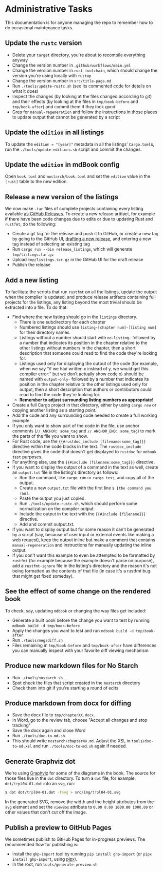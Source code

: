 # Administrative Tasks

This documentation is for anyone managing the repo to remember how to do
occasional maintenance tasks.

## Update the `rustc` version

* Delete your `target` directory, you're about to recompile everything anyway
* Change the version number in `.github/workflows/main.yml`
* Change the version number in `rust-toolchain`, which should change the version
  you're using locally with `rustup`
* Change the version number in `src/title-page.md`
* Run `./tools/update-rustc.sh` (see its commented code for details on what it
  does)
* Inspect the changes (by looking at the files changed according to git) and
  their effects (by looking at the files in `tmp/book-before` and
  `tmp/book-after`) and commit them if they look good
* Grep for `manual-regeneration` and follow the instructions in those places to
  update output that cannot be generated by a script

## Update the `edition` in all listings

To update the `edition = "[year]"` metadata in all the listings' `Cargo.toml`s,
run the `./tools/update-editions.sh` script and commit the changes.

## Update the `edition` in mdBook config

Open `book.toml` and `nostarch/book.toml` and set the `edition` value in the
`[rust]` table to the new edition.

## Release a new version of the listings

We now make `.tar` files of complete projects containing every listing available
[as GitHub Releases](https://github.com/rust-lang/book/releases). To create a
new release artifact, for example if there have been code changes due to edits
or due to updating Rust and `rustfmt`, do the following:

* Create a git tag for the release and push it to GitHub, or create a new tag by
  going to the GitHub UI,
  [drafting a new release](https://github.com/rust-lang/book/releases/new), and
  entering a new tag instead of selecting an existing tag
* Run `cargo run --bin release_listings`, which will generate
  `tmp/listings.tar.gz`
* Upload `tmp/listings.tar.gz` in the GitHub UI for the draft release
* Publish the release

## Add a new listing

To facilitate the scripts that run `rustfmt` on all the listings, update the
output when the compiler is updated, and produce release artifacts containing
full projects for the listings, any listing beyond the most trivial should be
extracted into a file. To do that:

* Find where the new listing should go in the `listings` directory.
  * There is one subdirectory for each chapter
  * Numbered listings should use `listing-[chapter num]-[listing num]` for their
    directory names.
  * Listings without a number should start with `no-listing-` followed by a
    number that indicates its position in the chapter relative to the other
    listings without numbers in the chapter, then a short description that
    someone could read to find the code they're looking for.
  * Listings used only for displaying the output of the code (for example, when
    we say "if we had written x instead of y, we would get this compiler error:"
    but we don't actually show code x) should be named with `output-only-`
    followed by a number that indicates its position in the chapter relative to
    the other listings used only for output, then a short description that
    authors or contributors could read to find the code they're looking for.
  * **Remember to adjust surrounding listing numbers as appropriate!**
* Create a full Cargo project in that directory, either by using `cargo new` or
  copying another listing as a starting point.
* Add the code and any surrounding code needed to create a full working example.
* If you only want to show part of the code in the file, use anchor comments
  (`// ANCHOR: some_tag` and `// ANCHOR_END: some_tag`) to mark the parts of the
  file you want to show.
* For Rust code, use the `{{#rustdoc_include [filename:some_tag]}}` directive
  within the code blocks in the text. The `rustdoc_include` directive gives the
  code that doesn't get displayed to `rustdoc` for `mdbook test` purposes.
* For anything else, use the `{{#include [filename:some_tag]}}` directive.
* If you want to display the output of a command in the text as well, create an
  `output.txt` file in the listing's directory as follows:
  * Run the command, like `cargo run` or `cargo test`, and copy all of the
    output.
  * Create a new `output.txt` file with the first line
    `$ [the command you
	  ran]`.
  * Paste the output you just copied.
  * Run `./tools/update-rustc.sh`, which should perform some normalization on
    the compiler output.
  * Include the output in the text with the `{{#include [filename]}}` directive.
  * Add and commit output.txt.
* If you want to display output but for some reason it can't be generated by a
  script (say, because of user input or external events like making a web
  request), keep the output inline but make a comment that contains
  `manual-regeneration` and instructions for manually updating the inline
  output.
* If you don't want this example to even be attempted to be formatted by
  `rustfmt` (for example because the example doesn't parse on purpose), add a
  `rustfmt-ignore` file in the listing's directory and the reason it's not being
  formatted as the contents of that file (in case it's a rustfmt bug that might
  get fixed someday).

## See the effect of some change on the rendered book

To check, say, updating `mdbook` or changing the way files get included:

* Generate a built book before the change you want to test by running
  `mdbook
  build -d tmp/book-before`
* Apply the changes you want to test and run `mdbook build -d tmp/book-after`
* Run `./tools/megadiff.sh`
* Files remaining in `tmp/book-before` and `tmp/book-after` have differences you
  can manually inspect with your favorite diff viewing mechanism

## Produce new markdown files for No Starch

* Run `./tools/nostarch.sh`
* Spot check the files that script created in the `nostarch` directory
* Check them into git if you're starting a round of edits

## Produce markdown from docx for diffing

* Save the docx file to `tmp/chapterXX.docx`.
* In Word, go to the review tab, choose "Accept all changes and stop tracking"
* Save the docx again and close Word
* Run `./tools/doc-to-md.sh`
* This should write `nostarch/chapterXX.md`. Adjust the XSL in
  `tools/doc-to-md.xsl` and run `./tools/doc-to-md.sh` again if needed.

## Generate Graphviz dot

We're using [Graphviz](http://graphviz.org/) for some of the diagrams in the
book. The source for those files live in the `dot` directory. To turn a `dot`
file, for example, `dot/trpl04-01.dot` into an `svg`, run:

```bash
$ dot dot/trpl04-01.dot -Tsvg > src/img/trpl04-01.svg
```

In the generated SVG, remove the width and the height attributes from the `svg`
element and set the `viewBox` attribute to `0.00 0.00 1000.00 1000.00` or other
values that don't cut off the image.

## Publish a preview to GitHub Pages

We sometimes publish to GitHub Pages for in-progress previews. The recommended
flow for publishing is:

* Install the `ghp-import` tool by running `pip install ghp-import` (or
  `pipx install ghp-import`, using [pipx][pipx]).
* In the root, run `tools/generate-preview.sh`

[pipx]: https://pipx.pypa.io/stable/#install-pipx
